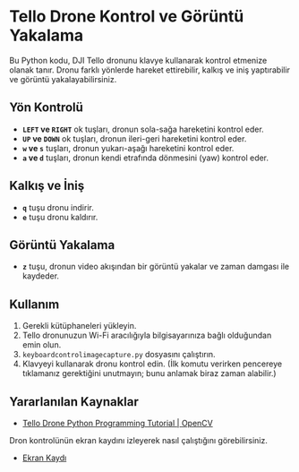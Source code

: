 
# Tello Drone Kontrol ve Görüntü Yakalama

Bu Python kodu, DJI Tello dronunu klavye kullanarak kontrol etmenize olanak tanır. Dronu farklı yönlerde hareket ettirebilir, kalkış ve iniş yaptırabilir ve görüntü yakalayabilirsiniz.

## Yön Kontrolü

- **`LEFT` ve `RIGHT`** ok tuşları, dronun sola-sağa hareketini kontrol eder.
- **`UP` ve `DOWN`** ok tuşları, dronun ileri-geri hareketini kontrol eder.
- **`w` ve `s`** tuşları, dronun yukarı-aşağı hareketini kontrol eder.
- **`a` ve `d`** tuşları, dronun kendi etrafında dönmesini (yaw) kontrol eder.

## Kalkış ve İniş

- **`q`** tuşu dronu indirir.
- **`e`** tuşu dronu kaldırır.

## Görüntü Yakalama

- **`z`** tuşu, dronun video akışından bir görüntü yakalar ve zaman damgası ile kaydeder.

## Kullanım

1. Gerekli kütüphaneleri yükleyin.
2. Tello dronunuzun Wi-Fi aracılığıyla bilgisayarınıza bağlı olduğundan emin olun.
3. `keyboardcontrolimagecapture.py` dosyasını çalıştırın.
4. Klavyeyi kullanarak dronu kontrol edin. (İlk komutu verirken pencereye tıklamanız gerektiğini unutmayın; bunu anlamak biraz zaman alabilir.)

## Yararlanılan Kaynaklar

- [Tello Drone Python Programming Tutorial | OpenCV](https://www.youtube.com/watch?v=LmEcyQnfpDA&t=522s&pp=ygUSdGVsbG8gZHJvbmUgY29kaW5n)

Dron kontrolünün ekran kaydını izleyerek nasıl çalıştığını görebilirsiniz.

- [Ekran Kaydı](https://github.com/user-attachments/assets/8680d435-31ee-4816-8bd6-dd246b4c91c4)


